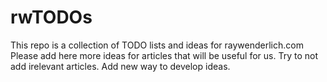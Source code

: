 # rwTODOs

This repo is a collection of TODO lists and ideas for raywenderlich.com
Please add here more ideas for articles that will be useful for us.
Try to not add irelevant articles. 
Add new way to develop ideas.
